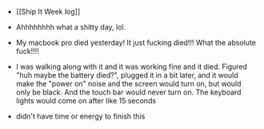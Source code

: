 - [[Ship It Week log]]

- Ahhhhhhhh what a shitty day, lol.

- My macbook pro died yesterday! It just fucking died!!! What the absolute fuck!!!!
- I was walking along with it and it was working fine and it died. Figured "huh maybe the battery died?", plugged it in a bit later, and it would make the "power on" noise and the screen would turn on, but would only be black. And the touch bar would never turn on. The keyboard lights would come on after like 15 seconds
- didn't have time or energy to finish this